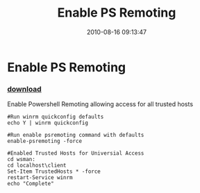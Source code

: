 ﻿---
pid:            2073
poster:         St3v3o
title:          Enable PS Remoting
date:           2010-08-16 09:13:47
format:         posh
parent:         0
parent:         0

---

# Enable PS Remoting

### [download](2073.ps1)

Enable Powershell Remoting allowing access for all trusted hosts

```posh
#Run winrm quickconfig defaults
echo Y | winrm quickconfig

#Run enable psremoting command with defaults
enable-psremoting -force

#Enabled Trusted Hosts for Universial Access
cd wsman:
cd localhost\client
Set-Item TrustedHosts * -force
restart-Service winrm
echo "Complete"
```

